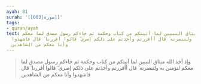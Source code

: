 ```yaml
---
ayah: 81
surah: '[[003|سورة]]'
tags:
- quran/ayah
text: وإذ أخذ الله ميثاق النبيين لما آتيتكم من كتاب وحكمة ثم جاءكم رسول مصدق لما معكم
  لتؤمنن به ولتنصرنه ۚ قال أأقررتم وأخذتم على ذلكم إصري ۖ قالوا أقررنا ۚ قال فاشهدوا
  وأنا معكم من الشاهدين
---
```

> وإذ أخذ الله ميثاق النبيين لما آتيتكم من كتاب وحكمة ثم جاءكم رسول مصدق لما معكم لتؤمنن به ولتنصرنه ۚ قال أأقررتم وأخذتم على ذلكم إصري ۖ قالوا أقررنا ۚ قال فاشهدوا وأنا معكم من الشاهدين
